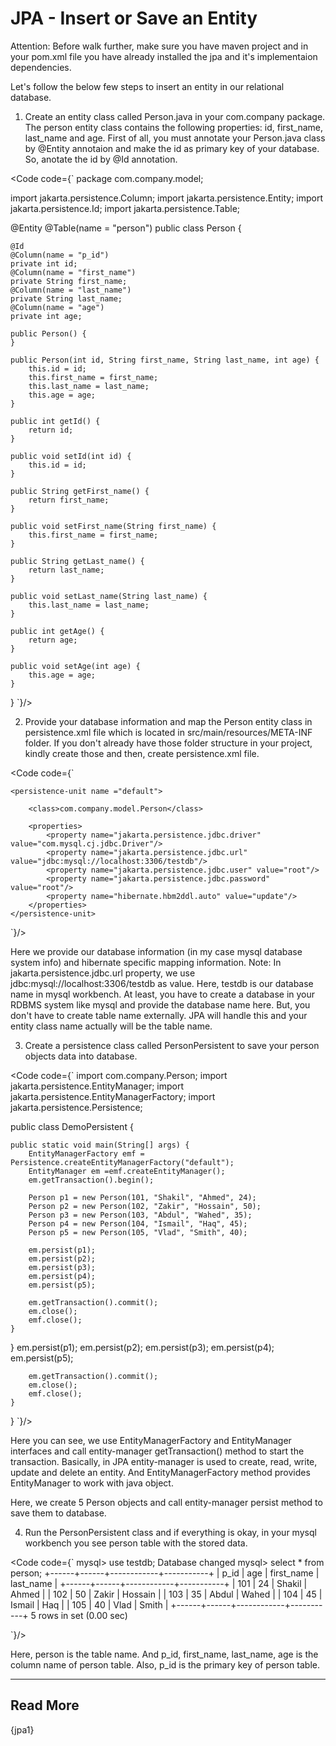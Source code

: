 
# JPA - Insert or Save an Entity

Attention: Before walk further, make sure you have maven project and in your pom.xml file you have already installed the jpa and it's implementaion dependencies. 

Let's follow the below few steps to insert an entity in our relational database.

1. Create an entity class called Person.java in your com.company package. 
The person entity class contains the following properties: id, first_name, last_name and age. 
First of all, you must annotate your Person.java class by @Entity annotaion and make the id as primary key of your database. So, anotate the id by @Id annotation.

<Code code={`
package com.company.model;

import jakarta.persistence.Column;
import jakarta.persistence.Entity;
import jakarta.persistence.Id;
import jakarta.persistence.Table;

@Entity
@Table(name = "person")
public class Person {

    @Id
    @Column(name = "p_id")
    private int id;
    @Column(name = "first_name")
    private String first_name;
    @Column(name = "last_name")
    private String last_name;
    @Column(name = "age")
    private int age;

    public Person() {
    }

    public Person(int id, String first_name, String last_name, int age) {
        this.id = id;
        this.first_name = first_name;
        this.last_name = last_name;
        this.age = age;
    }

    public int getId() {
        return id;
    }

    public void setId(int id) {
        this.id = id;
    }

    public String getFirst_name() {
        return first_name;
    }

    public void setFirst_name(String first_name) {
        this.first_name = first_name;
    }

    public String getLast_name() {
        return last_name;
    }

    public void setLast_name(String last_name) {
        this.last_name = last_name;
    }

    public int getAge() {
        return age;
    }

    public void setAge(int age) {
        this.age = age;
    }
}
`}/>


2. Provide your database information and map the Person entity class in persistence.xml file which is located in src/main/resources/META-INF folder. If you don't already have those folder structure in your project, kindly create those and then, create persistence.xml file.

<Code code={`
<?xml version="1.0" encoding="UTF-8" standalone="yes"?>
<persistence xmlns="http://xmlns.jcp.org/xml/ns/persistence"
             xmlns:xsi="http://www.w3.org/2001/XMLSchema-instance"
             xsi:schemaLocation="http://xmlns.jcp.org/xml/ns/persistence http://xmlns.jcp.org/xml/ns/persistence/persistence_2_2.xsd"
             version="2.2">

    <persistence-unit name ="default">

        <class>com.company.model.Person</class>

        <properties>
            <property name="jakarta.persistence.jdbc.driver" value="com.mysql.cj.jdbc.Driver"/>
            <property name="jakarta.persistence.jdbc.url" value="jdbc:mysql://localhost:3306/testdb"/>
            <property name="jakarta.persistence.jdbc.user" value="root"/>
            <property name="jakarta.persistence.jdbc.password" value="root"/>
            <property name="hibernate.hbm2ddl.auto" value="update"/>
        </properties>
    </persistence-unit>
</persistence>
`}/>


Here we provide our database information (in my case mysql database system info) and hibernate specific mapping information.
Note: In jakarta.persistence.jdbc.url property, we use jdbc:mysql://localhost:3306/testdb as value. Here, testdb is our database name in mysql workbench. At least, you have to create a database in your RDBMS system like mysql and provide the database name here.
But, you don't have to create table name externally. JPA will handle this and your entity class name actually will be the table name.

3. Create a persistence class called PersonPersistent  to save your person objects data into database.

<Code code={`
import com.company.Person;
import jakarta.persistence.EntityManager;
import jakarta.persistence.EntityManagerFactory;
import jakarta.persistence.Persistence;

public class DemoPersistent {

    public static void main(String[] args) {
        EntityManagerFactory emf = Persistence.createEntityManagerFactory("default");
        EntityManager em =emf.createEntityManager();
        em.getTransaction().begin();

        Person p1 = new Person(101, "Shakil", "Ahmed", 24);
        Person p2 = new Person(102, "Zakir", "Hossain", 50);
        Person p3 = new Person(103, "Abdul", "Wahed", 35);
        Person p4 = new Person(104, "Ismail", "Haq", 45);
        Person p5 = new Person(105, "Vlad", "Smith", 40);
        
        em.persist(p1);
        em.persist(p2);
        em.persist(p3);
        em.persist(p4);
        em.persist(p5);
        
        em.getTransaction().commit();
        em.close();
        emf.close();
    }
}
        em.persist(p1);
        em.persist(p2);
        em.persist(p3);
        em.persist(p4);
        em.persist(p5);
        
        em.getTransaction().commit();
        em.close();
        emf.close();
    }
}
`}/>

Here you can see, we use  EntityManagerFactory and EntityManager interfaces and call entity-manager getTransaction() method to start the transaction. 
Basically, in JPA entity-manager is used to create, read, write, update and delete an entity. And EntityManagerFactory method provides EntityManager to work with java object.

Here, we create 5 Person objects and call entity-manager persist method to save them to database.

4. Run the PersonPersistent class and if everything is okay, in your mysql workbench you see person table with the stored data. 

<Code code={`
mysql> use testdb;
Database changed
mysql> select * from person;
+------+------+------------+-----------+
| p_id | age  | first_name | last_name |
+------+------+------------+-----------+
|  101 |   24 | Shakil     | Ahmed     |
|  102 |   50 | Zakir      | Hossain   |
|  103 |   35 | Abdul      | Wahed     |
|  104 |   45 | Ismail     | Haq       |
|  105 |   40 | Vlad       | Smith     |
+------+------+------------+-----------+
5 rows in set (0.00 sec)

`}/>

Here, person is the table name. And p_id, first_name, last_name, age is the column name of person table. Also, p_id is the primary key of person table.

-----

<h2> Read More</h2>
{jpa1}